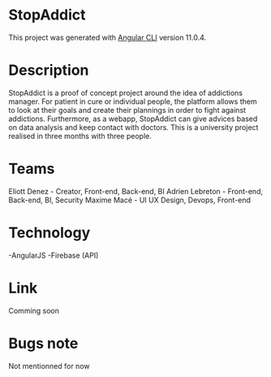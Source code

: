 # StopAddict

This project was generated with [Angular CLI](https://github.com/angular/angular-cli) version 11.0.4.

# Description 

StopAddict is a proof of concept project around the idea of addictions manager. For patient in cure or individual people, the platform allows them to look at their goals and create their plannings in order to fight against addictions. Furthermore, as a webapp, StopAddict can give advices based on data analysis and keep contact with doctors. This is a university project realised in three months with three people.

# Teams

Eliott Denez - Creator, Front-end, Back-end, BI
Adrien Lebreton - Front-end, Back-end, BI, Security
Maxime Macé - UI UX Design, Devops, Front-end

# Technology

-AngularJS 
-Firebase (API)

# Link

Comming soon

# Bugs note

Not mentionned for now
